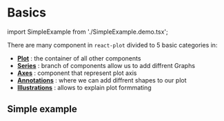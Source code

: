 # Basics

import SimpleExample from './SimpleExample.demo.tsx';

There are many component in `react-plot` divided to 5 basic categories in:

- **[Plot](../070_plot.md)** : the container of all other components
- **[Series](../100_series/000_intro.md)** : branch of components allow us to add diffrent Graphs
- **[Axes](../200_axes/000_intro.md)** : component that represent plot axis
- **[Annotations](../300_annotations/000_intro.md)** : where we can add diffrent shapes to our plot
- **[Illustrations](../450_illusrations/000_intro.md)** : allows to explain plot formmating

## Simple example

<SimpleExample/>
